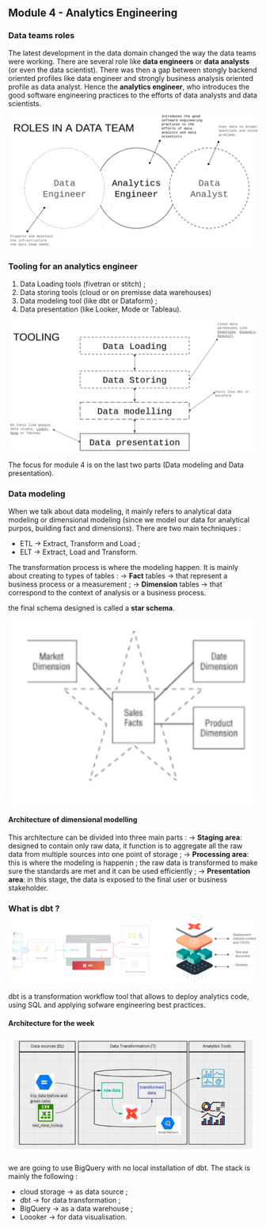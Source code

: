 ## Module 4 - Analytics Engineering
### Data teams roles
The latest development in the data domain changed the way the data teams were working. There are several role like **data engineers** or **data analysts** (or even the data scientist). There was then a gap between stongly backend oriented profiles like data engineer and strongly business analysis oriented profile as data analyst. Hence the **analytics engineer**, who introduces the good software engineering practices to the efforts of data analysts and data scientists.

![alt roles in a data team](image.png)

### Tooling for an analytics engineer
1. Data Loading tools (fivetran or stitch) ;
2. Data storing tools (cloud or on premisse data warehouses)
3. Data modeling tool (like dbt or Dataform) ;
4. Data presentation (like Looker, Mode or Tableau).

![alt tooling](image-1.png)

The focus for module 4 is on the last two parts (Data modeling and Data presentation).

### Data modeling
When we talk about data modeling, it mainly refers to analytical data modeling or dimensional modeling (since we model our data for analytical purpos, building fact and dimensions).
There are two main techniques :
* ETL &rarr; Extract, Transform and Load ;
* ELT &rarr; Extract, Load and Transform.

The transformation process is where the modeling happen. It is mainly about creating to types of tables : 
&rarr; **Fact** tables &rarr; that represent a business process or a measurement ;
&rarr; **Dimension** tables &rarr; that correspond to the context of analysis or a business process.

the final schema designed is called a **star schema**.

![alt example of a star schema](image-2.png)

#### Architecture of dimensional modelling
This architecture can be divided into three main parts :
&rarr; **Staging area**: designed to contain only raw data, it function is to aggregate all the raw data from multiple sources into one point of storage ;
&rarr; **Processing area**: this is where the modeling is happenin ; the raw data is transformed to make sure the standards are met and it can be used efficiently ;
&rarr; **Presentation area**: in this stage, the data is exposed to the final user or business stakeholder.

### What is dbt ?

![alt dbt architecture](image-3.png)

dbt is a transformation workflow tool that allows to deploy analytics code, using SQL and applying sofware engineering best practices.

#### Architecture for the week

![alt architecture of the week](image-4.png)

we are going to use BigQuery with no local installation of dbt.
The stack is mainly the following :
* cloud storage &rarr; as data source ;
* dbt &rarr; for data transformation ;
* BigQuery &rarr; as a data warehouse ;
* Loooker &rarr; for data visualisation.
